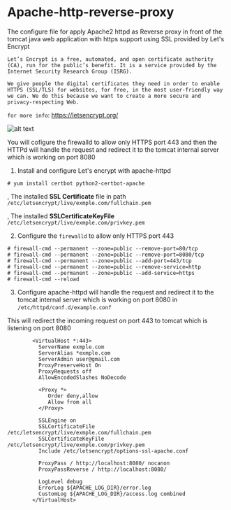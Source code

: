 # Apache-http-reverse-proxy

The configure file for apply Apache2 httpd as Reverse proxy in front of the tomcat java web application with https support using SSL provided by Let's Encrypt 

```
Let’s Encrypt is a free, automated, and open certificate authority (CA), run for the public’s benefit. It is a service provided by the Internet Security Research Group (ISRG).

We give people the digital certificates they need in order to enable HTTPS (SSL/TLS) for websites, for free, in the most user-friendly way we can. We do this because we want to create a more secure and privacy-respecting Web.
```
`for more info`: https://letsencrypt.org/

![alt text](https://letsencrypt.org/images/le-logo-twitter.png)

You will cofigure the firewalld to allow only HTTPS port 443 and then the HTTPd will handle the request and redirect it to the tomcat internal server which is working on port 8080

1. Install and configure Let's encrypt with apache-httpd

```
# yum install certbot python2-certbot-apache
```
, The installed **SSL Certificate** file in path `/etc/letsencrypt/live/exmple.com/fullchain.pem`

, The installed **SSLCertificateKeyFile** `/etc/letsencrypt/live/exmple.com/privkey.pem`

2. Configure the `firewalld` to allow only HTTPS port 443

```
# firewall-cmd --permanent --zone=public --remove-port=80/tcp
# firewall-cmd --permanent --zone=public --remove-port=8080/tcp 
# firewall-cmd --permanent --zone=public --add-port=443/tcp
# firewall-cmd --permanent --zone=public --remove-service=http
# firewall-cmd --permanent --zone=public --add-service=https
# firewall-cmd --reload 
```

3. Configure apache-httpd will handle the request and redirect it to the tomcat internal server which is working on port 8080 in `/etc/httpd/conf.d/example.conf`

This will redirect the incoming request on port 443 to tomcat which is listening on port 8080

```
        <VirtualHost *:443>
          ServerName exmple.com
          ServerAlias *exmple.com
          ServerAdmin user@gmail.com
          ProxyPreserveHost On
          ProxyRequests off
          AllowEncodedSlashes NoDecode

          <Proxy *>
             Order deny,allow
             Allow from all 
          </Proxy>

          SSLEngine on
          SSLCertificateFile /etc/letsencrypt/live/exmple.com/fullchain.pem
          SSLCertificateKeyFile /etc/letsencrypt/live/exmple.com/privkey.pem
          Include /etc/letsencrypt/options-ssl-apache.conf

          ProxyPass / http://localhost:8080/ nocanon
          ProxyPassReverse / http://localhost:8080/

          LogLevel debug
          ErrorLog ${APACHE_LOG_DIR}/error.log
          CustomLog ${APACHE_LOG_DIR}/access.log combined
        </VirtualHost>
```

